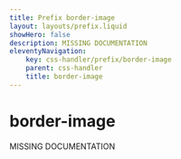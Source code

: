 ```yaml
---
title: Prefix border-image
layout: layouts/prefix.liquid
showHero: false
description: MISSING DOCUMENTATION
eleventyNavigation:
	key: css-handler/prefix/border-image
	parent: css-handler
	title: border-image
---
```


# border-image

MISSING DOCUMENTATION